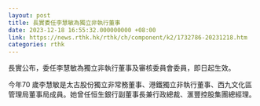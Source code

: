 ```yaml
---
layout: post
title: 長實委任李慧敏為獨立非執行董事
date: 2023-12-18 16:55:32.000000000 +08:00
link: https://news.rthk.hk/rthk/ch/component/k2/1732786-20231218.htm
categories: rthk
---
```


長實公布，委任李慧敏為獨立非執行董事及審核委員會委員，即日起生效。

今年70 歲李慧敏是太古股份獨立非常務董事、港鐵獨立非執行董事、西九文化區管理局董事局成員。她曾任恒生銀行副董事長兼行政總裁、滙豐控股集團總經理。
